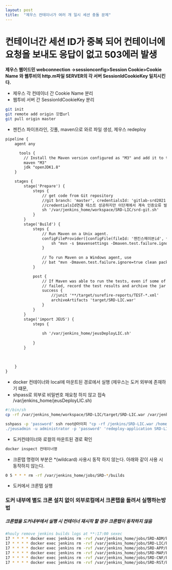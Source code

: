 ```yaml
---
layout: post
title:  "제우스 컨테이너가 여러 개 일시 세션 충돌 문제"
---
```


# 컨테이너간 세션 ID가 중복 되어 컨테이너에 요청을 보내도 응답이 없고 503에러 발생

**제우스 웹어드민 webconnection ->sessionconfig>Session Cookie>Cookie Name 와 웹투비의 http.m파일 SERVER의
각 서버 SessionIdCookieKey 일치시킨다.**



- 제우스 각 컨테이너 간 Cookie Name 분리
- 웹투비 서버 간 SessionIdCookieKey 분리

```bash
git init
git remote add origin 깃랩url
git pull origin master
```

- 젠킨스 파이프라인, 깃풀, maven으로 와르 파일 생성, 제우스 redeploy
  
```xml
pipeline {
    agent any

      tools {
        // Install the Maven version configured as "M3" and add it to the path.
        maven "M3"
        jdk "openJDK1.8"
    }

    stages {
        stage('Prepare') {
            steps {
                // get code from Git repository
                //git branch: 'master', credentialsId: 'gitlab-srd2021', url: 'http://ip:8091/srd2021/SRD-LIC.git'
				//credentialsId연결 테스트 성공하지만 이단계에서 계속 인증오류 발생
                sh '/var/jenkins_home/workspace/SRD-LIC/srd-git.sh'
            }
        }
        stage('Build') {
            steps {
                // Run Maven on a Unix agent.
                configFileProvider([configFile(fileId: '젠킨스메이븐id', variable: 'mavensettings')]) {
                    sh "mvn -s $mavensettings -Dmaven.test.failure.ignore=true clean package"
                }
                
                // To run Maven on a Windows agent, use
                // bat "mvn -Dmaven.test.failure.ignore=true clean package"
            }

            post {
                // If Maven was able to run the tests, even if some of the test
                // failed, record the test results and archive the jar file.
                success {
                    //junit '**/target/surefire-reports/TEST-*.xml'
                    archiveArtifacts 'target/SRD-LIC.war'
                }
            }
        }
        stage('import JEUS') {
            steps {
	
				sh '/var/jenkins_home/jeusDeployLIC.sh'
			
			}
        }
      
        
    
    }
}
```

- docker 컨테이너와 local에 마운트된 경로에서 실행 (제우스는 도커 외부에 존재하기 떄문,
- shpass로 외부로 비밀번호 재요청 하지 않고 접속 /var/jenkins_home/jeusDeployLIC.sh)

```bash
#!/bin/sh
cp -rf /var/jenkins_home/workspace/SRD-LIC/target/SRD-LIC.war /var/jenkins_home

sshpass -p 'password' ssh root@아이피 "cp -rf /jenkins/SRD-LIC.war /home/was/jeus8/SRD/SRD-LIC && cd /home/was/jeus8/bin
./jeusadmin -u administrator -p 'password' 'redeploy-application SRD-LIC' "
```


- 도커컨테이너와 로컬의 마운트된 경로 확인

```bash
docker inspect 컨테이너명
```



- 크론탭 명령어 부분은 *(wildcard) 사용시 동작 하지 않는다.
아래와 같이 사용 시 동작하지 않는다.
```bash
0 5 * * * rm -rf /var/jenkins_home/jobs/SRD-*/builds
```


- 도커에서 크론탭 실행
### 도커 내부에 별도 크론 설치 없이 외부로컬에서 크론탭을 돌려서 실행하는방법
##### 크론탭을 도커내부에서 실행 시 컨테이너 재시작 할 경우 크론탭이 동작하지 않음

```bash
#houly remove jenkins builds logs at **:17:00 sexec
17 * * * * docker exec jenkins rm -rvf /var/jenkins_home/jobs/SRD-ADM/builds >> /cronLog/cronADM.log 2>&1
17 * * * * docker exec jenkins rm -rvf /var/jenkins_home/jobs/SRD-LIC/builds >> /cronLog/cronLIC.log 2>&1
17 * * * * docker exec jenkins rm -rvf /var/jenkins_home/jobs/SRD-APP/builds >> /cronLog/cronAPP.log 2>&1
17 * * * * docker exec jenkins rm -rvf /var/jenkins_home/jobs/SRD-MAP/builds >> /cronLog/cronMAP.log 2>&1
17 * * * * docker exec jenkins rm -rvf /var/jenkins_home/jobs/SRD-CNF/builds >> /cronLog/cronCNF.log 2>&1
17 * * * * docker exec jenkins rm -rvf /var/jenkins_home/jobs/SRD-RST/builds >> /cronLog/cronRST.log 2>&1
```






    
                
